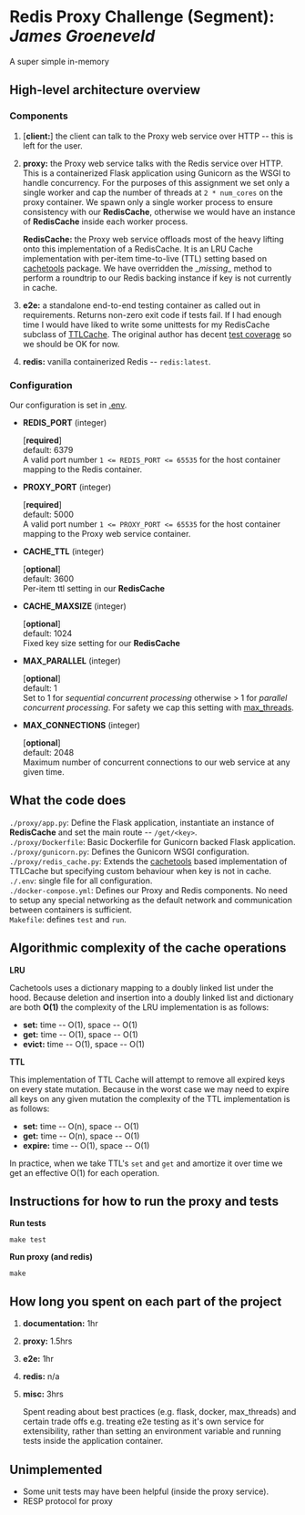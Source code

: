 # __Redis Proxy Challenge (Segment)__: *James Groeneveld*
A super simple in-memory

## __High-level architecture overview__
### Components
1. [__client:__] the client can talk to the Proxy web service over HTTP -- this is left for the user.

1. __proxy:__ the Proxy web service talks with the Redis service over HTTP. This is a containerized Flask application using Gunicorn as the WSGI to handle concurrency. For the purposes of this assignment we set only a single worker and cap the number of threads at `2 * num_cores` on the proxy container. We spawn only a single worker process to ensure consistency with our __RedisCache__, otherwise we would have an instance of __RedisCache__ inside each worker process.

   __RedisCache:__ the Proxy web service offloads most of the heavy lifting onto this implementation of a RedisCache. It is an LRU Cache implementation with per-item time-to-live (TTL) setting based on [cachetools](https://github.com/tkem/cachetools/blob/master/cachetools/ttl.py) package. We have overridden the \__missing__ method to perform a roundtrip to our Redis backing instance if key is not currently in cache.

1. __e2e:__ a standalone end-to-end testing container as called out in requirements. Returns non-zero exit code if tests fail. If I had enough time I would have liked to write some unittests for my RedisCache subclass of [TTLCache](https://github.com/tkem/cachetools/blob/master/cachetools/ttl.py). The original author has decent [test coverage](https://github.com/tkem/cachetools/tree/master/tests) so we should be OK for now.

1. __redis:__ vanilla containerized Redis -- `redis:latest`.

### Configuration
Our configuration is set in [.env](.env).

* __REDIS_PORT__ (integer)

   [__required__]  
   default: 6379  
   A valid port number `1 <= REDIS_PORT <= 65535` for the host container mapping to the Redis container.


 * __PROXY_PORT__ (integer)

    [__required__]  
    default: 5000  
    A valid port number `1 <= PROXY_PORT <= 65535` for the host container mapping to the Proxy web service container.	 

* __CACHE_TTL__ (integer)

   [__optional__]  
	 default: 3600  
	 Per-item ttl setting in our __RedisCache__

* __CACHE_MAXSIZE__ (integer)

   [__optional__]  
   default: 1024  
   Fixed key size setting for our __RedisCache__

* __MAX_PARALLEL__ (integer)

   [__optional__]  
   default: 1  
   Set to 1 for _sequential concurrent processing_ otherwise > 1 for _parallel concurrent processing_. For safety we cap this setting with [max_threads](proxy/gunicorn.py:6).

* __MAX_CONNECTIONS__ (integer)

   [__optional__]  
   default: 2048  
   Maximum number of concurrent connections to our web service at any given time.


## What the code does
`./proxy/app.py`: Define the Flask application, instantiate an instance of __RedisCache__ and set the main route -- `/get/<key>`.  
`./proxy/Dockerfile`: Basic Dockerfile for Gunicorn backed Flask application.  
`./proxy/gunicorn.py`: Defines the Gunicorn WSGI configuration.  
`./proxy/redis_cache.py`: Extends the [cachetools](https://github.com/tkem/cachetools/blob/master/cachetools/ttl.py) based implementation of TTLCache but specifying custom behaviour when key is not in cache.  
`./.env`: single file for all configuration.  
`./docker-compose.yml`: Defines our Proxy and Redis components. No need to setup any special networking as the default network and communication between containers is sufficient.  
`Makefile`: defines `test` and `run`.

## Algorithmic complexity of the cache operations
__LRU__

Cachetools uses a dictionary mapping to a doubly linked list under the hood. Because deletion and insertion into a doubly linked list and dictionary are both __O(1)__ the complexity of the LRU implementation is as follows:

* __set:__ time -- O(1), space -- O(1)
* __get:__ time -- O(1), space -- O(1)
* __evict:__ time -- O(1), space -- O(1)


__TTL__

This implementation of TTL Cache will attempt to remove all expired keys on every state mutation. Because in the worst case we may need to expire all keys on any given mutation the complexity of the TTL implementation is as follows:

* __set:__ time -- O(n), space -- O(1)
* __get:__ time -- O(n), space -- O(1)
* __expire:__ time -- O(1), space -- O(1)

In practice, when we take TTL's `set` and `get` and amortize it over time we get an effective O(1) for each operation.


## Instructions for how to run the proxy and tests
__Run tests__  

    make test

__Run proxy (and redis)__

    make

## How long you spent on each part of the project

1. __documentation:__ 1hr

1. __proxy:__ 1.5hrs

1. __e2e:__ 1hr

1. __redis:__ n/a

1. __misc:__ 3hrs

   Spent reading about best practices (e.g. flask, docker, max_threads) and certain trade offs e.g. treating e2e testing as it's own service for extensibility, rather than setting an environment variable and running tests inside the application container.

## Unimplemented

* Some unit tests may have been helpful (inside the proxy service).  
* RESP protocol for proxy
